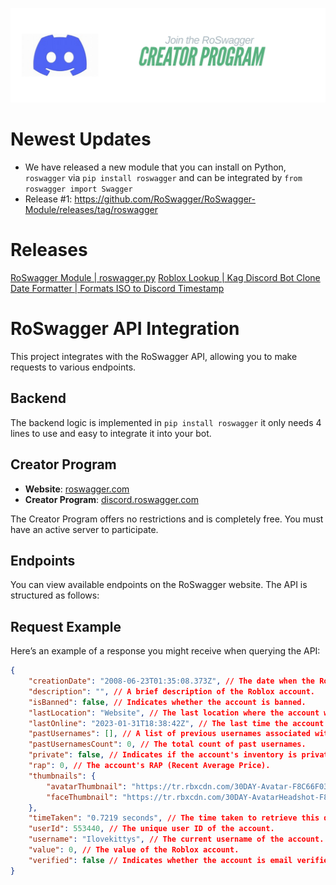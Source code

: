 [![Alt Text](https://raw.githubusercontent.com/RoSwagger/RoSwagger-Module/0e9b13b0d133f68850be905d9079bf2ccb968dd1/CreatorProgram.png)](https://discord.roswagger.com)

# Newest Updates

- We have released a new module that you can install on Python, `roswagger` via `pip install roswagger` and can be integrated by `from roswagger import Swagger`
- Release #1: https://github.com/RoSwagger/RoSwagger-Module/releases/tag/roswagger

# Releases

[RoSwagger Module | roswagger.py](https://github.com/RoSwagger/RoSwagger-Module)
[Roblox Lookup | Kag Discord Bot Clone](https://github.com/RoSwagger/Roblox-Lookup)
[Date Formatter | Formats ISO to Discord Timestamp](https://github.com/RoSwagger/Date-Formatter)

# RoSwagger API Integration

This project integrates with the RoSwagger API, allowing you to make requests to various endpoints.

## Backend

The backend logic is implemented in `pip install roswagger` it only needs 4 lines to use and easy to integrate it into your bot.

## Creator Program

- **Website**: [roswagger.com](https://roswagger.com)
- **Creator Program**: [discord.roswagger.com](https://discord.roswagger.com)

The Creator Program offers no restrictions and is completely free. You must have an active server to participate.

## Endpoints

You can view available endpoints on the RoSwagger website. The API is structured as follows:


## Request Example

Here’s an example of a response you might receive when querying the API:

```json
{
    "creationDate": "2008-06-23T01:35:08.373Z", // The date when the Roblox account was created.
    "description": "", // A brief description of the Roblox account.
    "isBanned": false, // Indicates whether the account is banned.
    "lastLocation": "Website", // The last location where the account was active.
    "lastOnline": "2023-01-31T18:38:42Z", // The last time the account was online.
    "pastUsernames": [], // A list of previous usernames associated with the account.
    "pastUsernamesCount": 0, // The total count of past usernames.
    "private": false, // Indicates if the account's inventory is private.
    "rap": 0, // The account's RAP (Recent Average Price).
    "thumbnails": {
        "avatarThumbnail": "https://tr.rbxcdn.com/30DAY-Avatar-F8C66F037ACED3B0255AEBFD956E492C-Png/420/420/Avatar/Png/noFilter", // The URL for the avatar thumbnail.
        "faceThumbnail": "https://tr.rbxcdn.com/30DAY-AvatarHeadshot-F8C66F037ACED3B0255AEBFD956E492C-Png/420/420/AvatarHeadshot/Png/noFilter" // The URL for the face thumbnail.
    },
    "timeTaken": "0.7219 seconds", // The time taken to retrieve this data.
    "userId": 553440, // The unique user ID of the account.
    "username": "Ilovekittys", // The current username of the account.
    "value": 0, // The value of the Roblox account.
    "verified": false // Indicates whether the account is email verified.
}

```
